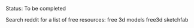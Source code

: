 
Status: To be completed

Search reddit for a list of free resources:
free 3d models free3d sketchfab
